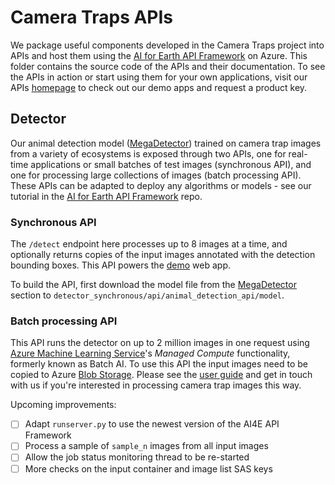 # Camera Traps APIs

We package useful components developed in the Camera Traps project into APIs and host them using the [AI for Earth API Framework](https://github.com/Microsoft/AIforEarth-API-Development) on Azure. This folder contains the source code of the APIs and their documentation. To see the APIs in action or start using them for your own applications, visit our APIs [homepage](https://www.microsoft.com/en-us/ai/ai-for-earth-apis?activetab=pivot1%3aprimaryr3) to check out our demo apps and request a product key.


## Detector

Our animal detection model ([MegaDetector](https://github.com/Microsoft/CameraTraps#megadetector)) trained on camera trap images from a variety of ecosystems is exposed through two APIs, one for real-time applications or small batches of test images (synchronous API), and one for processing large collections of images (batch processing API). These APIs can be adapted to deploy any algorithms or models - see our tutorial in the [AI for Earth API Framework](https://github.com/Microsoft/AIforEarth-API-Development) repo.


### Synchronous API

The `/detect` endpoint here processes up to 8 images at a time, and optionally returns copies of the input images annotated with the detection bounding boxes. This API powers the [demo](../demo) web app.

To build the API, first download the model file from the [MegaDetector](https://github.com/Microsoft/CameraTraps#megadetector) section to `detector_synchronous/api/animal_detection_api/model`.


### Batch processing API

This API runs the detector on up to 2 million images in one request using [Azure Machine Learning Service](https://azure.microsoft.com/en-us/services/machine-learning-service/)'s _Managed Compute_ functionality, formerly known as Batch AI. To use this API the input images need to be copied to Azure [Blob Storage](https://azure.microsoft.com/en-us/services/storage/blobs/). Please see the [user guide](./detector_batch_processing/README.md) and get in touch with us if you're interested in processing camera trap images this way. 

Upcoming improvements:
- [ ] Adapt `runserver.py` to use the newest version of the AI4E API Framework
- [ ] Process a sample of `sample_n` images from all input images
- [ ] Allow the job status monitoring thread to be re-started
- [ ] More checks on the input container and image list SAS keys
